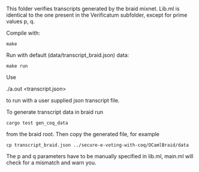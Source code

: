 This folder verifies transcripts generated by the braid mixnet. Lib.ml is identical to the one present in the Verificatum subfolder, except for prime values p, q.

Compile with:

    make

Run with default (data/transcript_braid.json) data:

    make run

Use

./a.out <transcript.json>

to run with a user supplied json transcript file.

To generate transcript data in braid run

    cargo test gen_coq_data

from the braid root. Then copy the generated file, for example

    cp transcript_braid.json ../secure-e-voting-with-coq/OCamlBraid/data

The p and q parameters have to be manually specified in lib.ml, main.ml will check for a mismatch and warn you.